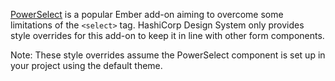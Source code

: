 [PowerSelect](https://ember-power-select.com/) is a popular Ember add-on aiming to overcome some limitations of the `<select>` tag. HashiCorp Design System only provides style overrides for this add-on to keep it in line with other form components.

Note: These style overrides assume the PowerSelect component is set up in your project using the default theme.